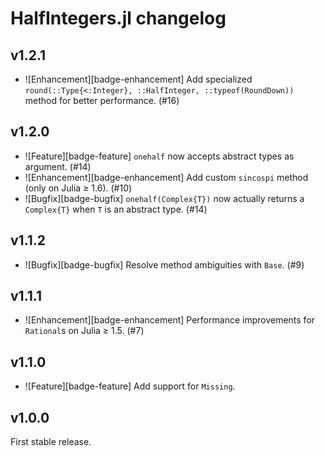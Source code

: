 # HalfIntegers.jl changelog

## v1.2.1

* ![Enhancement][badge-enhancement] Add specialized `round(::Type{<:Integer}, ::HalfInteger, ::typeof(RoundDown))` method for better performance. (#16)

## v1.2.0

* ![Feature][badge-feature] `onehalf` now accepts abstract types as argument. (#14)
* ![Enhancement][badge-enhancement] Add custom `sincospi` method (only on Julia ≥ 1.6). (#10)
* ![Bugfix][badge-bugfix] `onehalf(Complex{T})` now actually returns a `Complex{T}` when `T` is an abstract type. (#14)

## v1.1.2

* ![Bugfix][badge-bugfix] Resolve method ambiguities with `Base`. (#9)

## v1.1.1

* ![Enhancement][badge-enhancement] Performance improvements for `Rational`s on Julia ≥ 1.5. (#7)

## v1.1.0

* ![Feature][badge-feature] Add support for `Missing`.

## v1.0.0

First stable release.
